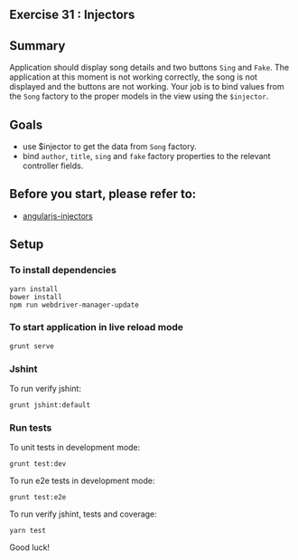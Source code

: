 ## Exercise 31 : Injectors

## Summary
Application should display song details and two buttons `Sing` and `Fake`. The application at this moment is not working correctly, the song is not displayed and the buttons are not working. Your job is to bind values from the `Song` factory to the proper models in the view using the `$injector`.

## Goals
* use $injector to get the data from `Song` factory.
* bind `author`, `title`, `sing` and `fake` factory properties to the relevant controller fields.

## Before you start, please refer to:
* [angularjs-injectors](https://egghead.io/lessons/angularjs-injectors)

## Setup

### To install dependencies 

    yarn install
    bower install
    npm run webdriver-manager-update

### To start application in live reload mode

    grunt serve
    
### Jshint
To run verify jshint:
    
    grunt jshint:default

### Run tests

To unit tests in development mode:
    
    grunt test:dev
    
To run e2e tests in development mode:

    grunt test:e2e

To run verify jshint, tests and coverage:

    yarn test


Good luck!
